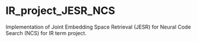 # IR_project_JESR_NCS
Implementation of Joint Embedding Space Retrieval (JESR) for Neural Code Search (NCS) for IR term project.
